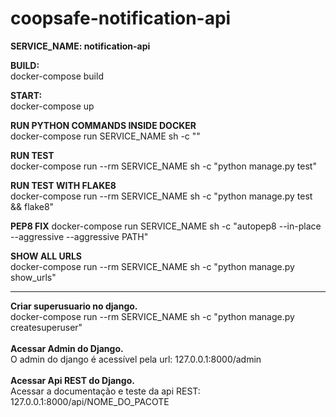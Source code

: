 # coopsafe-notification-api

**SERVICE_NAME: notification-api**
 
**BUILD:**
<br />
docker-compose build 

**START:**
<br />
docker-compose up

**RUN PYTHON COMMANDS INSIDE DOCKER**
<br />
docker-compose run SERVICE_NAME sh -c ""

**RUN TEST**
<br />
docker-compose run --rm SERVICE_NAME sh -c "python manage.py test"

**RUN TEST WITH FLAKE8**
<br />
docker-compose run --rm SERVICE_NAME sh -c "python manage.py test && flake8"

**PEP8 FIX**
docker-compose run SERVICE_NAME sh -c "autopep8 --in-place --aggressive --aggressive PATH"

**SHOW ALL URLS**
<br />
docker-compose run --rm SERVICE_NAME sh -c "python manage.py show_urls"

---------
**Criar superusuario no django.**
<br />
docker-compose run --rm SERVICE_NAME sh -c "python manage.py createsuperuser"
<br />
<br />
**Acessar Admin do Django.**
<br />
O admin do django é acessível pela url: 127.0.0.1:8000/admin
<br />
<br />
**Acessar Api REST do Django.**
<br />
Acessar a documentação e teste da api REST: 127.0.0.1:8000/api/NOME_DO_PACOTE
<br />
<br />



